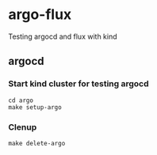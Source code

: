 # argo-flux
Testing argocd and flux with kind

## argocd
### Start kind cluster for testing argocd
```shell
cd argo
make setup-argo
```
### Clenup
```shell
make delete-argo
```